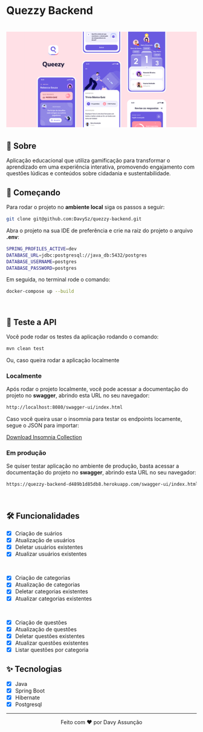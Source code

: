 # Quezzy Backend

<h1 align="center">
  <img alt="quezzy" title="quezzy" src=".github/images/cover.png" />
</h1>

## 🔎 Sobre

Aplicação educacional que utiliza gamificação para transformar o aprendizado em uma experiência interativa, promovendo engajamento com questões lúdicas e conteúdos sobre cidadania e sustentabilidade.

## 🚀 Começando

Para rodar o projeto no <b>ambiente local</b> siga os passos a seguir:

```bash
git clone git@github.com:DavySz/quezzy-backend.git
```

Abra o projeto na sua IDE de preferência e crie na raiz do projeto o arquivo <b>.env</b>:

```bash
SPRING_PROFILES_ACTIVE=dev
DATABASE_URL=jdbc:postgresql://java_db:5432/postgres
DATABASE_USERNAME=postgres
DATABASE_PASSWORD=postgres
```

Em seguida, no terminal rode o comando:

```bash
docker-compose up --build
```

</br>

## 🧪 Teste a API

Você pode rodar os testes da aplicação rodando o comando:

```bash
mvn clean test
```

Ou, caso queira rodar a aplicação localmente </br>

<h3><b>Localmente</b></h3>

Após rodar o projeto localmente, você pode acessar a documentação do projeto no <b>swagger</b>, abrindo esta URL no seu navegador:

```bash
http://localhost:8080/swagger-ui/index.html
```

Caso você queira usar o insomnia para testar os endpoints locamente, segue o JSON para importar:

[Download Insomnia Collection](https://drive.google.com/file/d/175i8yG9J5tMiCaRo2PyIvaWUXR5AAK32/view?usp=sharing)

<h3><b>Em produção</b></h3>

Se quiser testar aplicação no ambiente de produção, basta acessar a documentação do projeto no <b>swagger</b>, abrindo esta URL no seu navegador:

```bash
https://quezzy-backend-d489b1d85db8.herokuapp.com/swagger-ui/index.html
```

</br>

## 🛠️ Funcionalidades

- [x] Criação de suários
- [x] Atualização de usuários
- [x] Deletar usuários existentes
- [x] Atualizar usuários existentes

</br>

- [x] Criação de categorias
- [x] Atualização de categorias
- [x] Deletar categorias existentes
- [x] Atualizar categorias existentes

</br>

- [x] Criação de questões
- [x] Atualização de questões
- [x] Deletar questões existentes
- [x] Atualizar questões existentes
- [x] Listar questões por categoria
      </br>

## ✨ Tecnologias

- [x] Java
- [x] Spring Boot
- [x] Hibernate
- [x] Postgresql
      </br>

---

<p align="center">Feito com ❤️ por Davy Assunção</p>
